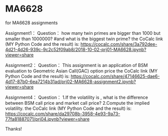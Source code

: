 # MA6628
for MA6628 assignments


Assignment1：
Question：
how many twin primes are bigger than 1000 but smaller than 1000000? #and what is the biggest twin prime?
the CoCalc link (MY Python Code and the result) is:
https://cocalc.com/share/3a792dee-4d21-4d26-939c-9c2c52f09ab8/2018-10-02-prj01-MA6628.ipynb?viewer=share

Assignment2：
Question：
This assignment is an application of BSM evaluation to Geometric Asian Call(GAC) option price
the CoCalc link (MY Python Code and the result) is:
https://cocalc.com/share/47146625-dae6-4d17-87b0-6ea7214b31ad/prj02-MA6628-assignment2.ipynb?viewer=share

Assignment4：
Question：
1.If the volatility is , what is the difference between BSM call price and market call price?
2.Compute the implied volatility.
the CoCalc link (MY Python Code and the result) is:
https://cocalc.com/share/da29708b-3958-4e93-9a73-77fa81887071/prj04.ipynb?viewer=share




Thanks!
